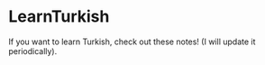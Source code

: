 # LearnTurkish
If you want to learn Turkish, check out these notes! (I will update it periodically).

